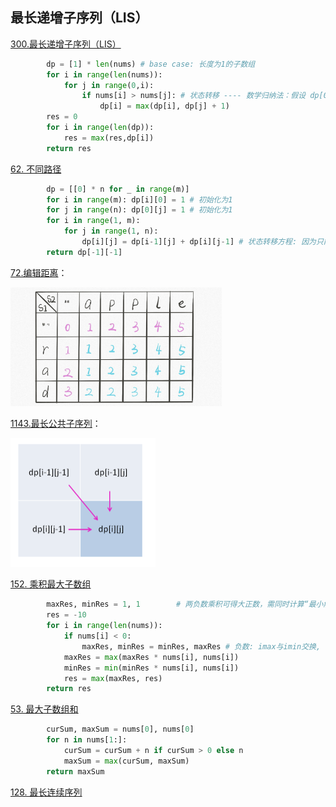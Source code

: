 ## 最长递增子序列（LIS）

[300.最长递增子序列（LIS）](https://leetcode-cn.com/problems/longest-increasing-subsequence)

```python
        dp = [1] * len(nums) # base case: 长度为1的子数组
        for i in range(len(nums)):
            for j in range(0,i):
                if nums[i] > nums[j]: # 状态转移 ---- 数学归纳法：假设 dp[0...i-1] 已知，求解 `dp[i]`
                    dp[i] = max(dp[i], dp[j] + 1)
        res = 0
        for i in range(len(dp)):
            res = max(res,dp[i])
        return res
```

[62. 不同路径](https://leetcode.cn/problems/unique-paths/)

```python
        dp = [[0] * n for _ in range(m)]
        for i in range(m): dp[i][0] = 1 # 初始化为1
        for j in range(n): dp[0][j] = 1 # 初始化为1
        for i in range(1, m):
            for j in range(1, n):
                dp[i][j] = dp[i-1][j] + dp[i][j-1] # 状态转移方程: 因为只能往下或者往右;
        return dp[-1][-1]
```

[72.编辑距离](https://leetcode-cn.com/problems/edit-distance)：

<img src="./pictures/editDistance/dp.jpg" style="zoom: 33%;" />



[1143.最长公共子序列](https://leetcode-cn.com/problems/longest-common-subsequence)：

<img src="./pictures/LCS/3.png" style="zoom:50%;" />


[152. 乘积最大子数组](https://leetcode.cn/problems/maximum-product-subarray/)

```python
        maxRes, minRes = 1, 1        # 两负数乘积可得大正数，需同时计算“最小解”
        res = -10
        for i in range(len(nums)):
            if nums[i] < 0: 
                maxRes, minRes = minRes, maxRes # 负数: imax与imin交换, 再计算
            maxRes = max(maxRes * nums[i], nums[i])
            minRes = min(minRes * nums[i], nums[i])
            res = max(maxRes, res)
        return res
```

[53. 最大子数组和](https://leetcode.cn/problems/maximum-subarray/)

```python
	    curSum, maxSum = nums[0], nums[0]
        for n in nums[1:]:
            curSum = curSum + n if curSum > 0 else n
            maxSum = max(curSum, maxSum)
        return maxSum
```

[128. 最长连续序列](https://leetcode.cn/problems/longest-consecutive-sequence/)